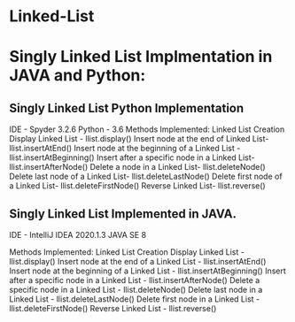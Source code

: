 # Linked-List
# Singly Linked List Implmentation in JAVA and Python:

## Singly Linked List Python Implementation
IDE - Spyder 3.2.6
Python - 3.6
Methods Implemented:
Linked List Creation
Display Linked List - llist.display() 
Insert node at the end of Linked List- llist.insertAtEnd()
Insert node at the beginning of a Linked List - llist.insertAtBeginning()
Insert after a specific node in a Linked List- llist.insertAfterNode()
Delete a node in a Linked List- llist.deleteNode()
Delete last node of a Linked List- llist.deleteLastNode()
Delete first node of a Linked List- llist.deleteFirstNode()
Reverse Linked List- llist.reverse()



## Singly Linked List Implemented in JAVA.
IDE - IntelliJ IDEA 2020.1.3
JAVA SE 8

Methods Implemented:
Linked List Creation
Display Linked List - llist.display() 
Insert node at the end of a Linked List - llist.insertAtEnd()
Insert node at the beginning of a Linked List - llist.insertAtBeginning()
Insert after a specific node in a Linked List - llist.insertAfterNode()
Delete a specific node in a Linked List - llist.deleteNode()
Delete last node in a Linked List - llist.deleteLastNode()
Delete first node in a Linked List - llist.deleteFirstNode()
Reverse Linked List - llist.reverse()
